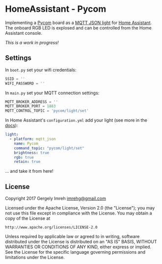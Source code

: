 # HomeAssistant - Pycom

Implementing a [Pycom](https://www.pycom.io/) board as a [MQTT JSON light](https://home-assistant.io/components/light.mqtt_json/)
for [Home Assistant](https://home-assistant.io). The onboard RGB LED is explosed
and can be controlled from the Home Assistant console.

*This is a work in progress!*

## Settings

In `boot.py` set your wifi credentials:

```Python
SSID = ''
WIFI_PASSWORD = ''
```

In `main.py` set your MQTT connection settings:

```Python
MQTT_BROKER_ADDRESS = ''
MQTT_BROKER_PORT = 1883
MQTT_CONTROL_TOPIC = 'pycom/light/set'
```

In Home Assistant's `configuration.yml` add your light (see more in the [docs](https://home-assistant.io/components/light.mqtt_json/)):

```YAML
light:
  - platform: mqtt_json
    name: Pycom
    command_topic: "pycom/light/set"
    brightness: true
    rgb: true
    retain: true
```

... and take it from here!

## License

Copyright 2017 Gergely Imreh <imrehg@gmail.com>

Licensed under the Apache License, Version 2.0 (the "License");
you may not use this file except in compliance with the License.
You may obtain a copy of the License at

    http://www.apache.org/licenses/LICENSE-2.0

Unless required by applicable law or agreed to in writing, software
distributed under the License is distributed on an "AS IS" BASIS,
WITHOUT WARRANTIES OR CONDITIONS OF ANY KIND, either express or implied.
See the License for the specific language governing permissions and
limitations under the License.
